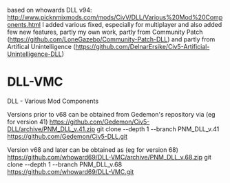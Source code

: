 based on whowards DLL v94:  http://www.picknmixmods.com/mods/CivV/DLL/Various%20Mod%20Components.html  I added various fixed, especially for multiplayer and also added few new features, partly my own work, partly from Community Patch (https://github.com/LoneGazebo/Community-Patch-DLL) and partly from Artifical Unintelligence (https://github.com/DelnarErsike/Civ5-Artificial-Unintelligence-DLL)



# DLL-VMC
DLL - Various Mod Components

Versions prior to v68 can be obtained from Gedemon's repository via (eg for version 41)
  https://github.com/Gedemon/Civ5-DLL/archive/PNM_DLL_v.41.zip
  git clone --depth 1 --branch PNM_DLL_v.41 https://github.com/Gedemon/Civ5-DLL.git
  
Version v68 and later can be obtained as (eg for version 68)
  https://github.com/whoward69/DLL-VMC/archive/PNM_DLL_v.68.zip
  git clone --depth 1 --branch PNM_DLL_v.68 https://github.com/whoward69/DLL-VMC.git

